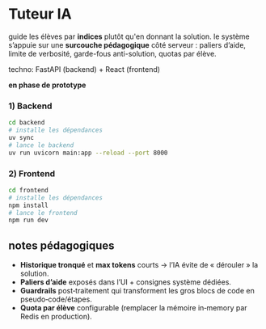 # Tuteur IA

guide les élèves par **indices** plutôt qu'en donnant la solution. 
le système s’appuie sur une **surcouche pédagogique** côté serveur : paliers d’aide, limite de verbosité, garde-fous anti-solution, quotas par élève.

techno: FastAPI (backend) + React (frontend)

**en phase de prototype**



### 1) Backend
```bash
cd backend
# installe les dépendances
uv sync
# lance le backend
uv run uvicorn main:app --reload --port 8000
```

### 2) Frontend
```bash
cd frontend
# installe les dépendances
npm install
# lance le frontend
npm run dev
```

## notes pédagogiques
- **Historique tronqué** et **max tokens** courts → l’IA évite de « dérouler » la solution.
- **Paliers d’aide** exposés dans l’UI + consignes système dédiées.
- **Guardrails** post‑traitement qui transforment les gros blocs de code en pseudo‑code/étapes.
- **Quota par élève** configurable (remplacer la mémoire in‑memory par Redis en production).


